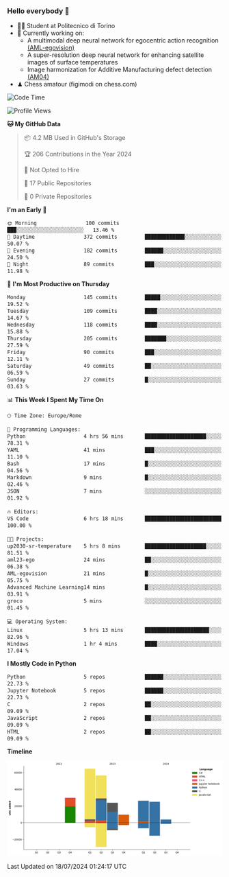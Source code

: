 ### Hello everybody 👋
- 🧑‍🎓 Student at Politecnico di Torino
- 🤖 Currently working on:
  - A multimodal deep neural network for egocentric action recognition [(AML-egovision)](https://github.com/figimodi/AML-egovision)
  - A super-resolution deep neural network for enhancing satellite images of surface temperatures
  - Image harmonization for Additive Manufacturing defect detection [(AM04)](https://github.com/figimodi/AM04)
- ♟ Chess amatour (figimodi on chess.com)

<!--
[![Figimodi's GitHub stats](https://github-readme-stats.vercel.app/api?username=figimodi&rank_icon=github&show_icons=true&include_all_commits=true)](https://github.com/figimodi/github-readme-stats)

![Top Langs](https://github-readme-stats.vercel.app/api/top-langs/?username=figimodi&layout=compact&)

[![Figimodi's WakaTime stats](https://github-readme-stats.vercel.app/api/wakatime?username=figimodi)](https://github.com/figimodi/github-readme-stats)
-->

<!--START_SECTION:waka-->
![Code Time](http://img.shields.io/badge/Code%20Time-237%20hrs%2020%20mins-blue)

![Profile Views](http://img.shields.io/badge/Profile%20Views-0-blue)

**🐱 My GitHub Data** 

> 📦 4.2 MB Used in GitHub's Storage 
 > 
> 🏆 206 Contributions in the Year 2024
 > 
> 🚫 Not Opted to Hire
 > 
> 📜 17 Public Repositories 
 > 
> 🔑 0 Private Repositories 
 > 
**I'm an Early 🐤** 

```text
🌞 Morning                100 commits         ███░░░░░░░░░░░░░░░░░░░░░░   13.46 % 
🌆 Daytime                372 commits         █████████████░░░░░░░░░░░░   50.07 % 
🌃 Evening                182 commits         ██████░░░░░░░░░░░░░░░░░░░   24.50 % 
🌙 Night                  89 commits          ███░░░░░░░░░░░░░░░░░░░░░░   11.98 % 
```
📅 **I'm Most Productive on Thursday** 

```text
Monday                   145 commits         █████░░░░░░░░░░░░░░░░░░░░   19.52 % 
Tuesday                  109 commits         ████░░░░░░░░░░░░░░░░░░░░░   14.67 % 
Wednesday                118 commits         ████░░░░░░░░░░░░░░░░░░░░░   15.88 % 
Thursday                 205 commits         ███████░░░░░░░░░░░░░░░░░░   27.59 % 
Friday                   90 commits          ███░░░░░░░░░░░░░░░░░░░░░░   12.11 % 
Saturday                 49 commits          ██░░░░░░░░░░░░░░░░░░░░░░░   06.59 % 
Sunday                   27 commits          █░░░░░░░░░░░░░░░░░░░░░░░░   03.63 % 
```


📊 **This Week I Spent My Time On** 

```text
🕑︎ Time Zone: Europe/Rome

💬 Programming Languages: 
Python                   4 hrs 56 mins       ████████████████████░░░░░   78.31 % 
YAML                     41 mins             ███░░░░░░░░░░░░░░░░░░░░░░   11.10 % 
Bash                     17 mins             █░░░░░░░░░░░░░░░░░░░░░░░░   04.56 % 
Markdown                 9 mins              █░░░░░░░░░░░░░░░░░░░░░░░░   02.46 % 
JSON                     7 mins              ░░░░░░░░░░░░░░░░░░░░░░░░░   01.92 % 

🔥 Editors: 
VS Code                  6 hrs 18 mins       █████████████████████████   100.00 % 

🐱‍💻 Projects: 
up2030-sr-temperature    5 hrs 8 mins        ████████████████████░░░░░   81.51 % 
aml23-ego                24 mins             ██░░░░░░░░░░░░░░░░░░░░░░░   06.38 % 
AML-egovision            21 mins             █░░░░░░░░░░░░░░░░░░░░░░░░   05.75 % 
Advanced Machine Learning14 mins             █░░░░░░░░░░░░░░░░░░░░░░░░   03.91 % 
greco                    5 mins              ░░░░░░░░░░░░░░░░░░░░░░░░░   01.45 % 

💻 Operating System: 
Linux                    5 hrs 13 mins       █████████████████████░░░░   82.96 % 
Windows                  1 hr 4 mins         ████░░░░░░░░░░░░░░░░░░░░░   17.04 % 
```

**I Mostly Code in Python** 

```text
Python                   5 repos             ██████░░░░░░░░░░░░░░░░░░░   22.73 % 
Jupyter Notebook         5 repos             ██████░░░░░░░░░░░░░░░░░░░   22.73 % 
C                        2 repos             ██░░░░░░░░░░░░░░░░░░░░░░░   09.09 % 
JavaScript               2 repos             ██░░░░░░░░░░░░░░░░░░░░░░░   09.09 % 
HTML                     2 repos             ██░░░░░░░░░░░░░░░░░░░░░░░   09.09 % 
```



**Timeline**

![Lines of Code chart](https://raw.githubusercontent.com/figimodi/figimodi/main/assets/bar_graph.png)


 Last Updated on 18/07/2024 01:24:17 UTC
<!--END_SECTION:waka-->

<!--
**figimodi/figimodi** is a ✨ _special_ ✨ repository because its `README.md` (this file) appears on your GitHub profile.

Here are some ideas to get you started:

- 🔭 I’m currently working on ...
- 🌱 I’m currently learning ...
- 👯 I’m looking to collaborate on ...
- 🤔 I’m looking for help with ...
- 💬 Ask me about ...
- 📫 How to reach me: ...
- 😄 Pronouns: ...
- ⚡ Fun fact: ...
-->
